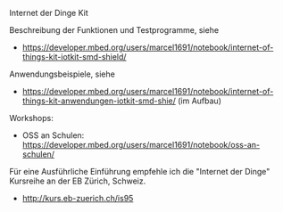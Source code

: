Internet der Dinge Kit

Beschreibung der Funktionen und Testprogramme, siehe
* https://developer.mbed.org/users/marcel1691/notebook/internet-of-things-kit-iotkit-smd-shield/
 
Anwendungsbeispiele, siehe
* https://developer.mbed.org/users/marcel1691/notebook/internet-of-things-kit-anwendungen-iotkit-smd-shie/ (im Aufbau)

Workshops:
* OSS an Schulen: https://developer.mbed.org/users/marcel1691/notebook/oss-an-schulen/

Für eine Ausführliche Einführung empfehle ich die "Internet der Dinge" Kursreihe an der EB Zürich, Schweiz.
* http://kurs.eb-zuerich.ch/is95

